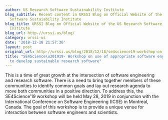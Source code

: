 ```yaml
---
author: US Research Software Sustainability Institute
blog_subtitle: Recent content in URSSI Blog on Official Website of the US Research
  Software Sustaiability Institute
blog_title: URSSI Blog on Official Website of the US Research Software Sustaiability
  Institute
blog_url: http-//urssi.us/blog/
category: urssi-us
date: '2018-12-18 21:57:36'
layout: post
original_url: http-//urssi.us/blog/2018/12/18/se4science19-workshop-on-use-of-appropriate-software-engineering-practices-to-develop-sustainable-research-software/
title: "SE4Science\u201919- Workshop on use of appropriate software engineering practices
  to develop sustainable research software"
---
```


This is a time of great growth at the intersection of software engineering and research software. There is a need to bring together members of these communities to identify common goals and lay out research agenda to move both communities in a positive direction. To address this, the SE4Science’19 workshop will be held May 28, 2019 in conjunction with the International Conference on Software Engineering (ICSE) in Montreal, Canada. The goal of this workshop is to provide a unique venue for interaction between software engineers and scientists.